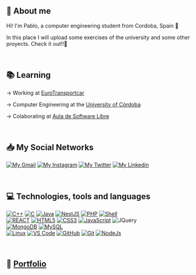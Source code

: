 ## 👤 About me
Hi! I'm Pablo, a computer engineering student from Cordoba, Spain 📍

In this place I will upload some exercises of the university and some other proyects. Check it out!!👾

<br>

## 📚 Learning 

-> Working at [EuroTransportcar](https://www.eurotransportcar.com/es/)

-> Computer Engineering at the [University of Córdoba](http://www.uco.es/)

-> Colaborating at [Aula de Software Libre](https://www.uco.es/aulasoftwarelibre/)

<br>

## 📥 My Social Networks

[![My Gmail](https://img.shields.io/badge/-GMAIL-D14836?style=for-the-badge&logo=gmail&logoColor=white)](https://mail.google.com/mail/u/0/?tab=rm&ogbl#inbox?compose=CllgCJvlHfDCTstnxNWHWJCZJnMPzqpCpcDjtlGVzLKRxRwspKbQzTBBRRhGXMPFcDVDMsdpbFL)
[![My Instagram](https://img.shields.io/badge/-INSTAGRAM-9718D6?style=for-the-badge&logo=instagram&logoColor=white)](https://www.instagram.com/paiba_/)
[![My Twitter](https://img.shields.io/badge/TWITTER-0CA0CB?style=for-the-badge&logo=x&logoColor=white&logoSize=auto&labelColor=0CA0CB)](https://twitter.com/paiba_)
[![My Linkedin](https://img.shields.io/badge/LINKEDIN-3776AB?style=for-the-badge&logo=linkedin&logoColor=white&logoSize=auto&labelColor=3776AB)](https://www.linkedin.com/in/pablo-iba%C3%B1ez-fern%C3%A1ndez-delgado-39039823b/)

<br>

## 💻 Technologies, tools and languages

  [![C++](https://img.shields.io/badge/C%2B%2B-00599C?style=for-the-badge&logo=c%2B%2B&logoColor=white)]()
  [![C](https://img.shields.io/badge/C-00599C?style=for-the-badge&logo=c&logoColor=white)]()
  [![Java](https://img.shields.io/badge/Java-D00000?style=for-the-badge&logo=java&logoColor=white)]()
  [![NestJS](https://img.shields.io/badge/NestJS%20%20%20%20%20-79132A?style=for-the-badge&logo=nestjs&logoColor=white&logoSize=auto&labelColor=79132a)](https://nestjs.com/)
  [![PHP](https://img.shields.io/badge/PHP%20%20%20%20%20-3776AB?style=for-the-badge&logo=php&logoColor=white&logoSize=auto&labelColor=3776AB)](https://www.php.net/)
  [![Shell](https://img.shields.io/badge/Shell_Script-121011?style=for-the-badge&logo=gnu-bash&logoColor=white)]()
  <br>
  [![REACT](https://img.shields.io/badge/REACT-0CA0CB?style=for-the-badge&logo=react&logoColor=white&logoSize=auto&labelColor=0CA0CB)](https://es.react.dev/)
  [![HTML5](https://img.shields.io/badge/HTML5-E34F26?style=for-the-badge&logo=html5&logoColor=white)]()
  [![CSS3](https://img.shields.io/badge/CSS3-1572B6?style=for-the-badge&logo=css3&logoColor=white)]()
  [![JavaScript](https://img.shields.io/badge/JavaScript-323330?style=for-the-badge&logo=javascript&logoColor=F7DF1E)](https://www.javascript.com/)
  ![JQuery](https://img.shields.io/badge/JQuery--blue?style=for-the-badge&logo=jquery&labelColor=blue)
  <br>
  [![MongoDB](https://img.shields.io/badge/MongoDB-white?style=for-the-badge&logo=mongodb)](https://www.mongodb.com/)
  [![MySQL](https://img.shields.io/badge/MySQL-00000F?style=for-the-badge&logo=mysql&logoColor=white)](https://www.mysql.com/)
  <br>
  [![Linux](https://img.shields.io/badge/Ubuntu-E95420?style=for-the-badge&logo=ubuntu&logoColor=white)]()
  [![VS Code](https://img.shields.io/badge/VSCode-2490D5?style=for-the-badge&logo=visual-studio-code&logoColor=white)]()
  [![GitHub](https://img.shields.io/badge/GitHub-000000?style=for-the-badge&logo=github&logoColor=white)]()
  [![Git](https://img.shields.io/badge/Git-E34F26?style=for-the-badge&logo=git&logoColor=white)]()
  [![NodeJs](https://img.shields.io/badge/NODE%20JS-c4ddbe?style=for-the-badge&logo=node.js&logoColor=black&logoSize=auto&labelColor=c4ddbe)](https://nodejs.org/en/)

<br>

## 💼 [Portfolio](https://portfoliopaiba.netlify.app/)


<br>
